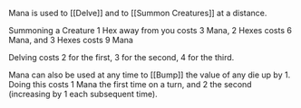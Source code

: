 Mana is used to [[Delve]] and to [[Summon Creatures]] at a distance.

Summoning a Creature 1 Hex away from you costs 3 Mana, 2 Hexes costs 6 Mana, and 3 Hexes costs 9 Mana

Delving costs 2 for the first, 3 for the second, 4 for the third.

Mana can also be used at any time to [[Bump]] the value of any die up by 1. Doing this costs 1 Mana the first time on a turn, and 2 the second (increasing by 1 each subsequent time). 

